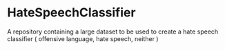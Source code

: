 # HateSpeechClassifier
A repository containing a large dataset to be used to create a hate speech classifier ( offensive language, hate speech, neither )
